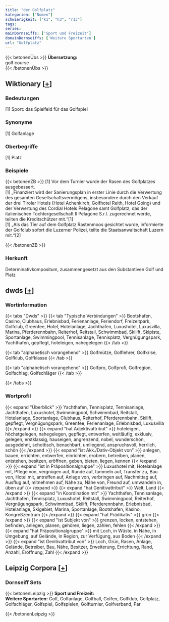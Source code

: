 ```yaml
---
title: "der Golfplatz"
kategorien: ["Nomen"]
schwierigkeit: ["k1", "h3", "r13"]
tags:
series:
mainDornseiffs: ['Sport und Freizeit']
domainDornseiffs: ['Weitere Sportarten']
url: "Golfplatz"
---
```


{{< betonenÜbs >}}
**Übersetzung:**  
golf course  
{{< /betonenÜbs >}}

## Wiktionary [[+](https://de.wiktionary.org/wiki/Golfplatz)]

### Bedeutungen
[1] Sport: das Spielfeld für das Golfspiel  

### Synonyme
[1] Golfanlage  

### Oberbegriffe
[1]  Platz  

### Beispiele
{{< betonenZB >}}
[1] Vor dem Turnier wurde der Rasen des Golfplatzes ausgebessert.  
[1] „Finanziert wird der Sanierungsplan in erster Linie durch die Verwertung des gesamten Gesellschaftsvermögens, insbesondere durch den Verkauf der drei Tiroler Hotels (Hotel Achenkirch, Golfhotel Reith, Hotel Going) und der Verwertung des Cordial Hotels Pelagone samt Golfplatz, das der italienischen Tochtergesellschaft Il Pelagone S.r.l. zugerechnet werde, teilten die Kreditschützer mit.“[1]  
[1] „Als das Tier auf dem Golfplatz Rastenmoos gesichtet wurde, informierte der Golfclub sofort die Luzerner Polizei, teilte die Staatsanwaltschaft Luzern mit.“[2]  

{{< /betonenZB >}}
### Herkunft
Determinativkompositum, zusammengesetzt aus den Substantiven Golf und Platz  



## dwds [[+](https://www.dwds.de/wb/Golfplatz)]

### Wortinformation
{{< tabs "Dwds" >}}
{{< tab "Typische Verbindungen" >}}
Bootshafen, Casino, Clubhaus, Erlebnisbad, Ferienanlage, Feriendorf, Freizeitpark, Golfclub, Greenfee, Hotel, Hotelanlage, Jachthafen, Luxushotel, Luxusvilla, Marina, Pferderennbahn, Reiterhof, Reitstall, Schwimmbad, Skilift, Skipiste, Sportanlage, Swimmingpool, Tennisanlage, Tennisplatz, Vergnügungspark, Yachthafen, gepflegt, hoteleigen, nahegelegen
{{< /tab >}}

{{< tab "alphabetisch vorangehend" >}}
Golfmütze, Golflehrer, Golfkrise, Golfklub, Golfklasse
{{< /tab >}}

{{< tab "alphabetisch vorangehend" >}}
Golfpro, Golfprofi, Golfregion, Golfschlag, Golfschläger
{{< /tab >}}

{{< /tabs >}}

### Wortprofil
{{< expand "Überblick" >}} Yachthafen, Tennisplatz, Tennisanlage, Jachthafen, Luxushotel, Swimmingpool, Schwimmbad, Reitstall, Hotelanlage, Sportanlage, Clubhaus, Reiterhof, Pferderennbahn, Skilift, gepflegt, Vergnügungspark, Greenfee, Ferienanlage, Erlebnisbad, Luxusvilla {{< /expand >}}
{{< expand "hat Adjektivattribut" >}} hoteleigen, höchstgelegen, nahegelegen, gepflegt, entworfen, weitläufig, exklusiv, gelegen, erstklassig, hauseigen, angrenzend, nobel, wunderschön, ausgedehnt, schottisch, benachbart, umliegend, anspruchsvoll, herrlich, schön {{< /expand >}}
{{< expand "ist Akk./Dativ-Objekt von" >}} anlegen, bauen, errichten, entwerfen, einrichten, erobern, betreiben, planen, entstehen, besitzen, eröffnen, geben, bieten, liegen, kennen {{< /expand >}}
{{< expand "ist in Präpositionalgruppe" >}} Luxushotel mit, Hotelanlage mit, Pflege von, vergnügen auf, Runde auf, tummeln auf, Transfer zu, Bau von, Hotel mit, antreffen auf, Anlage von, verbringen auf, Nachmittag auf, Ausflug auf, mitnehmen auf, Nähe zu, Nähe von, Freund auf, umwandeln in, üben auf {{< /expand >}}
{{< expand "hat Genitivattribut" >}} Welt, Land {{< /expand >}}
{{< expand "in Koordination mit" >}} Yachthafen, Tennisanlage, Jachthafen, Tennisplatz, Luxushotel, Reitstall, Swimmingpool, Reiterhof, Vergnügungspark, Schwimmbad, Skilift, Pferderennbahn, Erlebnisbad, Hotelanlage, Skigebiet, Marina, Sportanlage, Bootshafen, Kasino, Kongreßzentrum {{< /expand >}}
{{< expand "hat Prädikativ" >}} grün {{< /expand >}}
{{< expand "ist Subjekt von" >}} grenzen, locken, entstehen, befinden, anlegen, planen, gehören, liegen, zählen, fehlen {{< /expand >}}
{{< expand "hat Präpositionalgruppe" >}} mit Loch, in Wüste, in Nähe, in Umgebung, auf Gelände, in Region, zur Verfügung, aus Boden {{< /expand >}}
{{< expand "ist Genitivattribut von" >}} Loch, Grün, Rasen, Anlage, Gelände, Betreiber, Bau, Nähe, Besitzer, Erweiterung, Errichtung, Rand, Anzahl, Eröffnung, Zahl {{< /expand >}}

## Leipzig Corpora [[+](https://corpora.uni-leipzig.de/en/res?word=Golfplatz&corpusId=deu_newscrawl-public_2018)]

### Dornseiff Sets
{{< betonenLeipzig >}}
**Sport und Freizeit:**  
**Weitere Sportarten:** Golf, Golfanlage, Golfball, Golfen, Golfklub, Golfplatz, Golfschläger, Golfspiel, Golfspielen, Golfturnier, Golfverband, Par  

{{< /betonenLeipzig >}}
